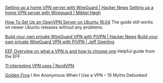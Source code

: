 
[Setting up a home VPN server with WireGuard | Hacker News](https://news.ycombinator.com/item?id=21421365)
[Setting up a home VPN server with Wireguard | Mikkel Høgh](https://mikkel.hoegh.org/2019/11/01/home-vpn-server-wireguard/)

[How To Set Up an OpenVPN Server on Ubuntu 16.04](https://www.digitalocean.com/community/tutorials/how-to-set-up-an-openvpn-server-on-ubuntu-16-04)
The guide still works on newer Ubuntu releases without any problems.

[Build your own private WireGuard VPN with PiVPN | Hacker News](https://news.ycombinator.com/item?id=35828046)
[Build your own private WireGuard VPN with PiVPN | Jeff Geerling](https://www.jeffgeerling.com/blog/2023/build-your-own-private-wireguard-vpn-pivpn)

[EEF Overview on what a VPN is and how to choose one](https://ssd.eff.org/en/module/choosing-vpn-thats-right-you)
Helpful guide from the EFF

[11 interesting VPN uses | NordVPN](https://nordvpn.com/blog/interesting-vpn-uses)

[Golden Frog](https://www.goldenfrog.com/blog/myths-about-vpn-logging-and-anonymity)
I Am Anonymous When I Use a VPN – 10 Myths Debunked
